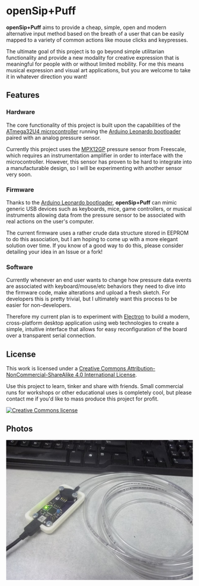 # openSip+Puff

__openSip+Puff__ aims to provide a cheap, simple, open and modern alternative input method based on the breath of a user that can be easily mapped to a variety of common actions like mouse clicks and keypresses.

The ultimate goal of this project is to go beyond simple utilitarian functionality and provide a new modality for creative expression that is meaningful for people with or without limited mobility. For me this means musical expression and visual art applications, but you are welcome to take it in whatever direction you want!

## Features
### Hardware
The core functionality of this project is built upon the capabilities of the [ATmega32U4 microcontroller](https://github.com/jasonwebb/openSipPuff/blob/master/datasheets/ATMega32u4.pdf) running the [Arduino Leonardo bootloader](https://www.arduino.cc/en/Main/ArduinoBoardLeonardo) paired with an analog pressure sensor.

Currently this project uses the [MPX12GP](https://github.com/jasonwebb/openSipPuff/blob/master/datasheets/MPX12.pdf) pressure sensor from Freescale, which requires an instrumentation amplifier in order to interface with the microcontroller. However, this sensor has proven to be hard to integrate into a manufacturable design, so I will be experimenting with another sensor very soon.

### Firmware
Thanks to the [Arduino Leonardo bootloader](https://www.arduino.cc/en/Main/ArduinoBoardLeonardo), __openSip+Puff__ can mimic generic USB devices such as keyboards, mice, game controllers, or musical instruments allowing data from the pressure sensor to be associated with real actions on the user's computer.

The current firmware uses a rather crude data structure stored in EEPROM to do this association, but I am hoping to come up with a more elegant solution over time. If you know of a good way to do this, please consider detailing your idea in an Issue or a fork!

### Software
Currently whenever an end user wants to change how pressure data events are associated with keyboard/mouse/etc behaviors they need to dive into the firmware code, make alterations and upload a fresh sketch. For developers this is pretty trivial, but I ultimately want this process to be easier for non-developers.

Therefore my current plan is to experiment with [Electron](http://electron.atom.io/) to build a modern, cross-platform desktop application using web technologies to create a simple, intuitive interface that allows for easy reconfiguration of the board over a transparent serial connection.

## License
This work is licensed under a [Creative Commons Attribution-NonCommercial-ShareAlike 4.0 International License](http://creativecommons.org/licenses/by-nc-sa/4.0/).

Use this project to learn, tinker and share with friends. Small commercial runs for workshops or other educational uses is completely cool, but please contact me if you'd like to mass produce this project for profit.

[![Creative Commons license](https://i.creativecommons.org/l/by-nc-sa/4.0/88x31.png)](http://creativecommons.org/licenses/by-nc-sa/4.0/)

## Photos

![Assembled prototype](docs/assembled-prototype.jpg)
